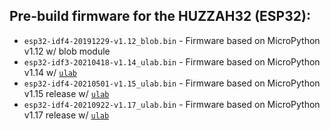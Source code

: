 ## Pre-build firmware for the HUZZAH32 (ESP32):

- `esp32-idf4-20191229-v1.12_blob.bin` - Firmware based on MicroPython v1.12 w/ blob module 
- `esp32-idf3-20210418-v1.14_ulab.bin` - Firmware based on MicroPython v1.14 w/ [`ulab`](https://github.com/v923z/micropython-ulab)
- `esp32-idf4-20210501-v1.15_ulab.bin` - Firmware based on MicroPython v1.15 release w/ [`ulab`](https://github.com/v923z/micropython-ulab)
- `esp32-idf4-20210922-v1.17_ulab.bin` - Firmware based on MicroPython v1.17 release w/ [`ulab`](https://github.com/v923z/micropython-ulab)
